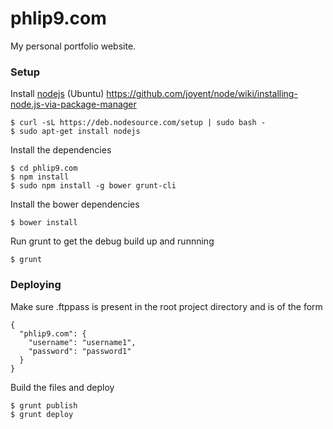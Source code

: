 phlip9.com
==========

My personal portfolio website.

### Setup ###

Install [nodejs](http://nodejs.org/) (Ubuntu)
https://github.com/joyent/node/wiki/installing-node.js-via-package-manager

    $ curl -sL https://deb.nodesource.com/setup | sudo bash -
    $ sudo apt-get install nodejs

Install the dependencies

    $ cd phlip9.com
    $ npm install
    $ sudo npm install -g bower grunt-cli

Install the bower dependencies

    $ bower install

Run grunt to get the debug build up and runnning

    $ grunt


### Deploying ###

Make sure .ftppass is present in the root project directory and is of the form

    {
      "phlip9.com": {
        "username": "username1",
        "password": "password1"
      }
    }

Build the files and deploy

    $ grunt publish
    $ grunt deploy

